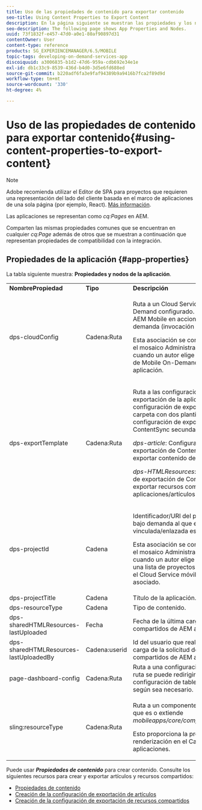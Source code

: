 ```yaml
---
title: Uso de las propiedades de contenido para exportar contenido
seo-title: Using Content Properties to Export Content
description: En la página siguiente se muestran las propiedades y los nodos de la aplicación.
seo-description: The following page shows App Properties and Nodes.
uuid: 73f1832f-e457-47d0-a0e1-80af90897d31
contentOwner: User
content-type: reference
products: SG_EXPERIENCEMANAGER/6.5/MOBILE
topic-tags: developing-on-demand-services-app
discoiquuid: a3006835-b1d2-47d6-959a-cdb692e34e1e
exl-id: db1c33c9-8539-436d-b4d0-3d5e6fd688ed
source-git-commit: b220adf6fa3e9faf94389b9a9416b7fca2f89d9d
workflow-type: tm+mt
source-wordcount: '330'
ht-degree: 4%

---
```


# Uso de las propiedades de contenido para exportar contenido{#using-content-properties-to-export-content}

>[!NOTE]
>
>Adobe recomienda utilizar el Editor de SPA para proyectos que requieren una representación del lado del cliente basada en el marco de aplicaciones de una sola página (por ejemplo, React). [Más información](/help/sites-developing/spa-overview.md).

Las aplicaciones se representan como *cq:Pages* en AEM.

Comparten las mismas propiedades comunes que se encuentran en cualquier *cq:Page* además de otros que se muestran a continuación que representan propiedades de compatibilidad con la integración.

## Propiedades de la aplicación {#app-properties}

La tabla siguiente muestra: **Propiedades y nodos de la aplicación**.

<table>
 <tbody>
  <tr>
   <td><strong>NombrePropiedad</strong></td>
   <td><strong>Tipo</strong></td>
   <td><strong>Descripción</strong></td>
  </tr>
  <tr>
   <td>dps-cloudConfig</td>
   <td>Cadena:Ruta</td>
   <td><p>Ruta a un Cloud Service Mobile On-Demand configurado. Se utiliza para AEM Mobile en acciones móviles bajo demanda (invocación de API)</p> <p>Esta asociación se configura mediante el mosaico Administrar conexión cuando un autor elige un Cloud Service de Mobile On-Demand al que asociar la aplicación.</p> </td>
  </tr>
  <tr>
   <td>dps-exportTemplate</td>
   <td>Cadena:Ruta</td>
   <td><p>Ruta a las configuraciones de exportación de la aplicación. La configuración de exportación es una carpeta con dos plantillas de configuración de exportación de ContentSync secundarias;</p> <p><i>dps-article</i>: Configuración de exportación de ContentSync para exportar contenido del artículo</p> <p><i>dps-HTMLResources</i>: Configuración de exportación de ContentSync para exportar recursos compartidos de aplicaciones/artículos</p> </td>
  </tr>
  <tr>
   <td>dps-projectId</td>
   <td>Cadena</td>
   <td><p>Identificador/URI del proyecto móvil bajo demanda al que está vinculada/enlazada esta aplicación.</p> <p>Esta asociación se configura mediante el mosaico Administrar conexión cuando un autor elige el proyecto de una lista de proyectos disponibles para el Cloud Service móvil bajo demanda asociado.</p> </td>
  </tr>
  <tr>
   <td>dps-projectTitle</td>
   <td>Cadena</td>
   <td>Título de la aplicación.</td>
  </tr>
  <tr>
   <td>dps-resourceType</td>
   <td>Cadena</td>
   <td>Tipo de contenido.</td>
  </tr>
  <tr>
   <td>dps-sharedHTMLResources-lastUploaded</td>
   <td>Fecha</td>
   <td>Fecha de la última carga de recursos compartidos de AEM a AEM Mobile.</td>
  </tr>
  <tr>
   <td>dps-sharedHTMLResources-lastUploadedBy</td>
   <td>Cadena:userid</td>
   <td>Id del usuario que realizó la última carga de la solicitud de recursos compartidos de AEM a AEM Mobile.</td>
  </tr>
  <tr>
   <td>page-dashboard-config</td>
   <td>Cadena:Ruta</td>
   <td>Ruta a una configuración de tablero. La ruta se puede redirigir a una configuración de tablero personalizada según sea necesario.</td>
  </tr>
  <tr>
   <td>sling:resourceType</td>
   <td>Cadena:Ruta</td>
   <td><p>Ruta a un componente cq:Component que es o extiende <i>mobileapps/core/components/instance.</i></p> <p>Esto proporciona la presencia y la renderización en el Catálogo de aplicaciones.</p> </td>
  </tr>
 </tbody>
</table>

Puede usar ***Propiedades de contenido*** para crear contenido. Consulte los siguientes recursos para crear y exportar artículos y recursos compartidos:

* [Propiedades de contenido](/help/mobile/content-properties.md)
* [Creación de la configuración de exportación de artículos](/help/mobile/creating-article-export-configuration.md)
* [Creación de la configuración de exportación de recursos compartidos](/help/mobile/creating-shared-resources-export-configuration.md)
